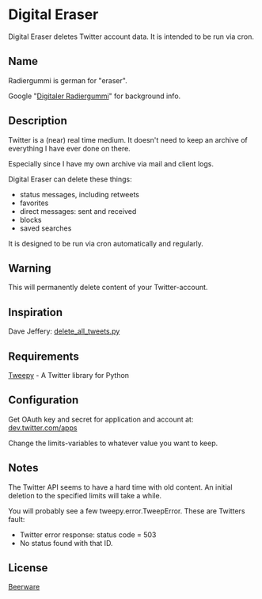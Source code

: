 Digital Eraser
==============

Digital Eraser deletes Twitter account data. It is intended to be run via cron.

Name
----

Radiergummi is german for "eraser".

Google "[Digitaler Radiergummi](https://www.google.com/search?q=%22Digitaler+Radiergummi%22)" for background info.

Description
-----------

Twitter is a (near) real time medium. It doesn't need to keep an archive of
everything I have ever done on there.

Especially since I have my own archive via mail and client logs.

Digital Eraser can delete these things:

- status messages, including retweets
- favorites
- direct messages: sent and received
- blocks
- saved searches

It is designed to be run via cron automatically and regularly.

Warning
-------

This will permanently delete content of your Twitter-account.

Inspiration
-----------

Dave Jeffery: [delete_all_tweets.py](https://gist.github.com/113241)

Requirements
------------

[Tweepy](https://github.com/tweepy/tweepy/) - A Twitter library for Python

Configuration
-------------

Get OAuth key and secret for application and account at:
[dev.twitter.com/apps](https://dev.twitter.com/apps)

Change the limits-variables to whatever value you want to keep.

Notes
-----

The Twitter API seems to have a hard time with old content. An initial deletion
to the specified limits will take a while.

You will probably see a few tweepy.error.TweepError. These are Twitters fault:

- Twitter error response: status code = 503
- No status found with that ID.

License
-------

[Beerware](https://en.wikipedia.org/wiki/Beerware)

